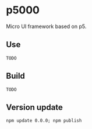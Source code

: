 # p5000
Micro UI framework based on p5.
## Use
`TODO`
## Build
`TODO`
## Version update
```shell
npm update 0.0.0; npm publish
```
